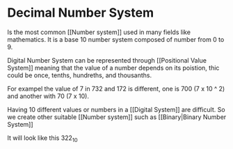 # Decimal Number System
Is the most common [[Number system]] used in many fields like mathematics. It is a base 10 number system composed of number from 0 to 9. 

Digital Number System can be represented through [[Positional Value System]] meaning that the value of a number depends on its poistion, thic could be once, tenths, hundreths, and thousanths. 

For exampel the value of 7 in 732 and 172 is different, one is 700 (7 x 10 ^ 2) and another with 70 (7 x 10).

Having 10 different values or numbers in a [[Digital System]] are difficult. So we create other suitable [[Number system]] such as [[Binary|Binary Number System]]

It will look like this $322_{10}$




